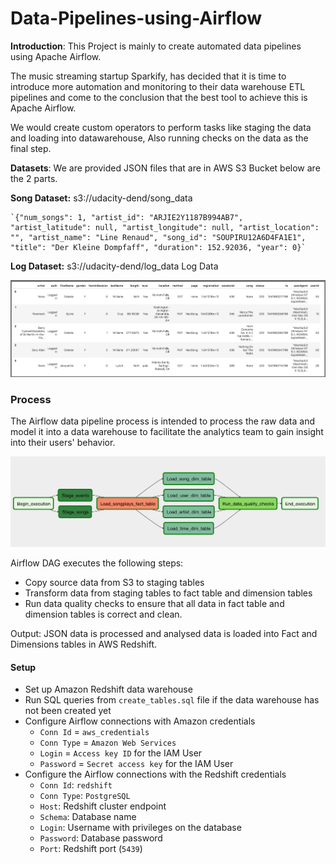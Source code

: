 # Data-Pipelines-using-Airflow

**Introduction**:
This Project is mainly to create automated data pipelines using Apache Airflow.
		
The music streaming startup Sparkify, has decided that it is time to introduce more automation and monitoring to their data warehouse ETL pipelines and come to the conclusion that the best tool to achieve this is Apache Airflow.

We would create custom operators to perform tasks like staging the data and loading into datawarehouse, Also running checks on the data as the final step. 

**Datasets**:
We are provided JSON files that are in AWS S3 Bucket below are the 2 parts.

**Song Dataset:** s3://udacity-dend/song_data

    `{"num_songs": 1, "artist_id": "ARJIE2Y1187B994AB7", "artist_latitude": null, "artist_longitude": null, "artist_location": "", "artist_name": "Line Renaud", "song_id": "SOUPIRU12A6D4FA1E1", "title": "Der Kleine Dompfaff", "duration": 152.92036, "year": 0}`

**Log Dataset:** s3://udacity-dend/log_data Log Data

![](https://raw.githubusercontent.com/vijaypasham/Data-Pipelines-using-Airflow/master/Files/DEND-logdata-20190814.png)

### Process

The Airflow data pipeline process is intended to process the raw data and model it into a data warehouse to facilitate the analytics team to gain insight into their users' behavior.

![](https://raw.githubusercontent.com/vijaypasham/Data-Pipelines-using-Airflow/master/Files/dag.png)

Airflow DAG executes the following steps:

-   Copy source data from S3 to staging tables
-   Transform data from staging tables to fact table and dimension tables
-   Run data quality checks to ensure that all data in fact table and dimension tables is correct and clean.

Output: JSON data is processed and analysed data is loaded into Fact and Dimensions tables in AWS Redshift.

#### Setup
 -  Set up Amazon Redshift data warehouse
 -  Run SQL queries from  `create_tables.sql`  file if the data warehouse has not been created yet
 - Configure Airflow connections with Amazon credentials
    -   `Conn Id`  =  `aws_credentials`
    -   `Conn Type`  =  `Amazon Web Services`
    -   `Login`  =  `Access key ID`  for the IAM User
    -   `Password`  =  `Secret access key`  for the IAM User
  - Configure the Airflow connections with the Redshift credentials
	  -    `Conn Id`:  `redshift`
	  -    `Conn Type`:  `PostgreSQL`
	  -    `Host`: Redshift cluster endpoint
	  -    `Schema`: Database name
	  -    `Login`: Username with privileges on the database
	  -    `Password`: Database password
	  -    `Port`: Redshift port (`5439`)